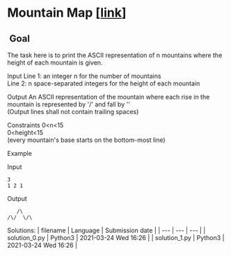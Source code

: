 # Mountain Map \[[link](https://www.codingame.com/training/easy/mountain-map)\]


 Goal
-----


The task here is to print the ASCII representation of n mountains where the height of each mountain is given.



Input
Line 1: an integer n for the number of mountains  
Line 2: n space-separated integers for the height of each mountain


Output
An ASCII representation of the mountain where each rise in the mountain is represented by '/' and fall by '\'  
(Output lines shall not contain trailing spaces)


Constraints
0<n<15  
0<height<15  
(every mountain's base starts on the bottom-most line)


Example


Input

```
3
1 2 1
```



Output

```
   /\
/\/  \/\
```





Solutions:
| filename | Language | Submission date |
| --- | --- | --- |
| solution_0.py | Python3 | 2021-03-24 Wed 16:26 |
| solution_1.py | Python3 | 2021-03-24 Wed 16:26 |
